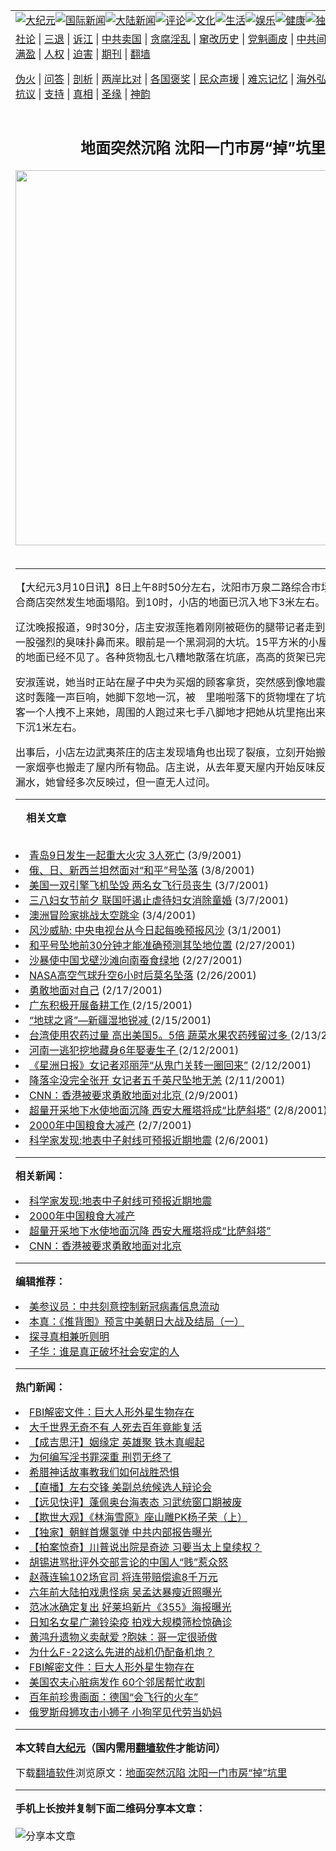 <a name="1" id="1" target="_blank"></a><span id="1"></span>
<table align=center border="0"><tr><td colspan="2" VALIGN=TOP><a href="https://github.com/ryrnnu318/djy/blob/master/gb/nsc413.md#1"><img src="https://raw.githubusercontent.com/ryrnnu318/www/master/t/djy/1.jpg" title="大纪元"></a><a href="https://github.com/ryrnnu318/djy/blob/master/gb/n24hr.md#1"><img src="https://raw.githubusercontent.com/ryrnnu318/www/master/t/djy/3.jpg" title="国际新闻"></a><a href="https://github.com/ryrnnu318/djy/blob/master/gb/nsc413.md#1"><img src="https://raw.githubusercontent.com/ryrnnu318/www/master/t/djy/4.jpg" title="大陆新闻"></a><a href="https://github.com/ryrnnu318/djy/blob/master/gb/news392.md#1"><img src="https://raw.githubusercontent.com/ryrnnu318/www/master/t/djy/5.jpg" title="评论"></a><a href="https://github.com/ryrnnu318/djy/blob/master/gb/news2007.md#1"><img src="https://raw.githubusercontent.com/ryrnnu318/www/master/t/djy/6.jpg" title="文化"></a><a href="https://github.com/ryrnnu318/djy/blob/master/gb/news2008.md#1"><img src="https://raw.githubusercontent.com/ryrnnu318/www/master/t/djy/7.jpg" title="生活"></a><a href="https://github.com/ryrnnu318/djy/blob/master/gb/ncyule.md#1"><img src="https://raw.githubusercontent.com/ryrnnu318/www/master/t/djy/8.jpg" title="娱乐"></a><a href="https://github.com/ryrnnu318/djy/blob/master/gb/nsc1002.md#1"><img src="https://raw.githubusercontent.com/ryrnnu318/www/master/t/djy/9.jpg" title="健康"><a href="https://github.com/ryrnnu318/djy/blob/master/gb/nf6092.md#1"><img src="https://raw.githubusercontent.com/ryrnnu318/www/master/t/djy/10a.jpg" title="独家"></a><a href="https://github.com/ryrnnu318/djy/blob/master/gb/nf4514.md#1"><img src="https://raw.githubusercontent.com/ryrnnu318/www/master/t/djy/12a.jpg" title="头条"></a></td></tr>
<tr><td colspan="2" VALIGN=TOP><a target="_blank" href="https://github.com/ryrnnu318/djy/blob/master/gb/9p.md#1">社论</a> | <a target="_blank" href="https://github.com/ryrnnu318/djy/blob/master/gb/nf5657.md#1">三退</a> | <a target="_blank" href="https://github.com/ryrnnu318/djy/blob/master/gb/nf6124.md#1">诉江</a> | <a target="_blank" href="https://github.com/ryrnnu318/djy/blob/master/gb/nf1176117.md#1">中共卖国</a> | <a target="_blank" href="https://github.com/ryrnnu318/djy/blob/master/gb/nf5773.md#1">贪腐淫乱</a> | <a target="_blank" href="https://github.com/ryrnnu318/djy/blob/master/gb/nf1176115.md#1">窜改历史</a> | <a target="_blank" href="https://github.com/ryrnnu318/djy/blob/master/gb/nf1176107.md#1">党魁画皮</a> | <a target="_blank" href="https://github.com/ryrnnu318/djy/blob/master/gb/nf1320400.md#1">中共间谍</a> | <a target="_blank" href="https://github.com/ryrnnu318/djy/blob/master/gb/nf1176114.md#1">破坏传统</a> | <a target="_blank" href="https://github.com/ryrnnu318/ntdtv/blob/master/gb/prog447_1.md#1">恶贯满盈</a> | <a target="_blank" href="https://github.com/ryrnnu318/djy/blob/master/gb/ncid278.md#1">人权</a> | <a target="_blank" href="https://github.com/ryrnnu318/djy/blob/master/gb/nf1176111.md#1">迫害</a> | <a target="_blank" href="https://gitlab.com/szzdlab/mh-qikan/blob/master/README.md#1">期刊</a> | <a target="_blank" href="https://github.com/ryrnnu318/www/blob/master/README.md?zsrh#8">翻墙</a></p><p><a target="_blank" href="https://github.com/ryrnnu318/djy/blob/master/gb/nf5562.md#1">伪火</a> | <a target="_blank" href="https://github.com/ryrnnu318/djy/blob/master/gb/nf4378.md#1">问答</a> | <a target="_blank" href="https://github.com/ryrnnu318/djy/blob/master/gb/nf5792.md#1">剖析</a> | <a target="_blank" href="https://github.com/ryrnnu318/djy/blob/master/gb/nf5735.md#1">两岸比对</a> | <a target="_blank" href="https://github.com/ryrnnu318/djy/blob/master/gb/nf6119.md#1">各国褒奖</a> | <a target="_blank" href="https://github.com/ryrnnu318/djy/blob/master/gb/nf6120.md#1">民众声援</a> | <a target="_blank" href="https://github.com/ryrnnu318/djy/blob/master/gb/nf1188594.md#1">难忘记忆</a> | <a target="_blank" href="https://github.com/ryrnnu318/djy/blob/master/gb/nf3180.md#1">海外弘传</a> | <a target="_blank" href="https://github.com/ryrnnu318/djy/blob/master/gb/nf5410.md#1">万人上访</a> | <a target="_blank" href="https://github.com/ryrnnu318/ntdtv/blob/master/gb/prog1530_1.md#1">和平抗议</a> | <a target="_blank" href="https://github.com/ryrnnu318/djy/blob/master/gb/nf4386.md#1">支持</a> | <a target="_blank" href="https://github.com/ryrnnu318/djy/blob/master/gb/nf4389.md#1">真相</a> | <a target="_blank" href="https://github.com/ryrnnu318/djy/blob/master/gb/nf5790.md#1">圣缘</a> | <a target="_blank" href="https://github.com/ryrnnu318/djy/blob/master/gb/nf4786.md#1">神韵</a></td></tr>
<tr><td VALIGN=TOP width="626"><h2 align=center>地面突然沉陷 沈阳一门市房“掉”坑里</h2>
<img width="600" src="https://i.epochtimes.com/assets/uploads/2020/09/ebf2b7565317c720e8d88e41e1114d33-320x200.jpg" />
<h6></h6>
<hr>
	<p>【大纪元3月10日讯】8日上午8时50分左右，沈阳市万泉二路综合市场内的财兴综合商店突然发生地面塌陷。到10时，小店的地面已沉入地下3米左右。</p>
<p>辽沈晚报报道，9时30分，店主安淑莲拖着刚刚被砸伤的腿带记者走到店门口，顿时一股强烈的臭味扑鼻而来。眼前是一个黑洞洞的大坑。15平方米的小屋有12平方米的地面已经不见了。各种货物乱七八糟地散落在坑底，高高的货架已完全陷进坑里。</p>
<p>安淑莲说，她当时正站在屋子中央为买烟的顾客拿货，突然感到像地震一样的颤动。这时轰隆一声巨响，她脚下忽地一沉，被　里啪啦落下的货物埋在了坑里。买烟的顾客一个人拽不上来她，周围的人跑过来七手八脚地才把她从坑里拖出来。当时地面仅下沉1米左右。</p>
<p>出事后，小店左边武夷茶庄的店主发现墙角也出现了裂痕，立刻开始搬家；后面的另一家烟亭也搬走了屋内所有物品。店主说，从去年夏天屋内开始反味反臭，地下管道漏水，她曾经多次反映过，但一直无人过问。</p>
<hr>
<p>&nbsp;&nbsp;&nbsp;&nbsp;<B><FONTCOLOR=red>相关文章</FONT></B><br /> &nbsp;&nbsp;&nbsp;&nbsp; </p>
<li> <A HREF=http://epochtimes.com/news/epochnews/newscontent.asp?ID=56072 target=_blank class=ltnn>青岛9日发生一起重大火灾 3人死亡</a> (3/9/2001)&nbsp;&nbsp;&nbsp;&nbsp;
<li> <A HREF=http://epochtimes.com/news/epochnews/newscontent.asp?ID=55873 target=_blank class=ltnn>俄、日、新西兰坦然面对“和平”号坠落</a> (3/8/2001)&nbsp;&nbsp;&nbsp;&nbsp;
<li> <A HREF=http://epochtimes.com/news/epochnews/newscontent.asp?ID=55492 target=_blank class=ltnn>美国一双引擎飞机坠毁 两名女飞行员丧生</a> (3/7/2001)&nbsp;&nbsp;&nbsp;&nbsp;
<li> <A HREF=http://epochtimes.com/news/epochnews/newscontent.asp?ID=55383 target=_blank class=ltnn>三八妇女节前夕 联国吁遏止虐待妇女消除童婚</a> (3/7/2001)&nbsp;&nbsp;&nbsp;&nbsp;
<li> <A HREF=http://epochtimes.com/news/epochnews/newscontent.asp?ID=54031 target=_blank class=ltnn>澳洲冒险家挑战太空跳伞</a> (3/4/2001)&nbsp;&nbsp;&nbsp;&nbsp;
<li> <A HREF=http://epochtimes.com/news/epochnews/newscontent.asp?ID=52775 target=_blank class=ltnn>风沙威胁: 中央电视台从今日起每晚预报风沙</a> (3/1/2001)&nbsp;&nbsp;&nbsp;&nbsp;
<li> <A HREF=http://epochtimes.com/news/epochnews/newscontent.asp?ID=52138 target=_blank class=ltnn>和平号坠地前30分钟才能准确预测其坠地位置</a> (2/27/2001)&nbsp;&nbsp;&nbsp;&nbsp;
<li> <A HREF=http://epochtimes.com/news/epochnews/newscontent.asp?ID=52121 target=_blank class=ltnn>沙暴使中国戈壁沙滩向南蚕食绿地</a> (2/27/2001)&nbsp;&nbsp;&nbsp;&nbsp;
<li> <A HREF=http://epochtimes.com/news/epochnews/newscontent.asp?ID=51378 target=_blank class=ltnn>NASA高空气球升空6小时后莫名坠落</a> (2/26/2001)&nbsp;&nbsp;&nbsp;&nbsp;
<li> <A HREF=http://epochtimes.com/news/epochnews/newscontent.asp?ID=48450 target=_blank class=ltnn>勇敢地面对自己</a> (2/17/2001)&nbsp;&nbsp;&nbsp;&nbsp;
<li> <A HREF=http://epochtimes.com/news/epochnews/newscontent.asp?ID=47861 target=_blank class=ltnn>广东积极开展备耕工作 </a> (2/15/2001)&nbsp;&nbsp;&nbsp;&nbsp;
<li> <A HREF=http://epochtimes.com/news/epochnews/newscontent.asp?ID=47606 target=_blank class=ltnn>“地球之肾”—新疆湿地锐减 </a> (2/15/2001)&nbsp;&nbsp;&nbsp;&nbsp;
<li> <A HREF=http://epochtimes.com/news/epochnews/newscontent.asp?ID=46958 target=_blank class=ltnn>台湾使用农药过量 高出美国5。5倍 蔬菜水果农药残留过多 </a> (2/13/2001)&nbsp;&nbsp;&nbsp;&nbsp;
<li> <A HREF=http://epochtimes.com/news/epochnews/newscontent.asp?ID=46325 target=_blank class=ltnn>河南一逃犯挖地藏身6年娶妻生子 </a> (2/12/2001)&nbsp;&nbsp;&nbsp;&nbsp;
<li> <A HREF=http://epochtimes.com/news/epochnews/newscontent.asp?ID=46247 target=_blank class=ltnn>《星洲日报》女记者邓丽萍“从鬼门关转一圈回来”</a> (2/12/2001)&nbsp;&nbsp;&nbsp;&nbsp;
<li> <A HREF=http://epochtimes.com/news/epochnews/newscontent.asp?ID=46171 target=_blank class=ltnn>降落伞没完全张开 女记者五千英尺坠地无恙</a> (2/11/2001)&nbsp;&nbsp;&nbsp;&nbsp;
<li> <A HREF=http://epochtimes.com/news/epochnews/newscontent.asp?ID=45210 target=_blank class=ltnn>CNN：香港被要求勇敢地面对北京 </a> (2/9/2001)&nbsp;&nbsp;&nbsp;&nbsp;
<li> <A HREF=http://epochtimes.com/news/epochnews/newscontent.asp?ID=44921 target=_blank class=ltnn>超量开采地下水使地面沉降 西安大雁塔将成“比萨斜塔”</a> (2/8/2001)&nbsp;&nbsp;&nbsp;&nbsp;
<li> <A HREF=http://epochtimes.com/news/epochnews/newscontent.asp?ID=44698 target=_blank class=ltnn>2000年中国粮食大减产</a> (2/7/2001)&nbsp;&nbsp;&nbsp;&nbsp;
<li> <A HREF=http://epochtimes.com/news/epochnews/newscontent.asp?ID=44055 target=_blank class=ltnn>科学家发现:地表中子射线可预报近期地震</a> (2/6/2001)<br />
	
<hr>


<strong>相关新闻：</strong>
<li><a href="https://github.com/ryrnnu318/djy/blob/master/gb/1/2/6/n44055.md#1">科学家发现:地表中子射线可预报近期地震</a></li>
<li><a href="https://github.com/ryrnnu318/djy/blob/master/gb/1/2/7/n44698.md#1">2000年中国粮食大减产</a></li>
<li><a href="https://github.com/ryrnnu318/djy/blob/master/gb/1/2/8/n44921.md#1">超量开采地下水使地面沉降 西安大雁塔将成“比萨斜塔”</a></li>
<li><a href="https://github.com/ryrnnu318/djy/blob/master/gb/1/2/9/n45210.md#1">CNN：香港被要求勇敢地面对北京</a></li>
<hr>


<strong>编辑推荐：</strong>
<li><a href="https://github.com/onzhi266/djy/blob/master/gb/20/2/22/n11887949.md#1">美参议员：中共刻意控制新冠病毒信息流动</a></li>
<li><a href="https://github.com/tsiac2612/djy/blob/master/gb/18/5/23/n10420942.md#1" target="_blank">本真：《推背图》预言中美朝日大战及结局（一）</a></li><li><a href="https://github.com/ryrnnu318/djy/blob/master/gb/11/6/17/n3289382.md?dfh#1" target="_blank">探寻真相兼听则明</a></li><li><a href="https://github.com/tsiac2612/djy/blob/master/gb/15/9/12/n4526041.md#1" target="_blank">子华：谁是真正破坏社会安定的人</a></li>
<hr>

<strong>热门新闻：</strong>
<li><a href="https://github.com/mvcdye373/djy/blob/master/gb/20/10/5/n12454095.md#1">FBI解密文件：巨大人形外星生物存在</a></li>
<li><a href="https://github.com/mvcdye373/djy/blob/master/gb/20/10/3/n12450997.md#1">大千世界无奇不有 人死去百年竟能复活</a></li>
<li><a href="https://github.com/mvcdye373/djy/blob/master/gb/20/9/21/n12420405.md#1">【成吉思汗】姻缘定 英雄聚 铁木真崛起</a></li>
<li><a href="https://github.com/mvcdye373/djy/blob/master/gb/20/9/18/n12414341.md#1">为何编写淫书罪深重  刑罚无终了</a></li>
<li><a href="https://github.com/mvcdye373/djy/blob/master/gb/20/9/30/n12441471.md#1">希腊神话故事教我们如何战胜恐惧</a></li>
<li><a href="https://github.com/mvcdye373/djy/blob/master/gb/20/10/5/n12455352.md#1">【直播】左右交锋 美副总统候选人辩论会</a></li>
<li><a href="https://github.com/mvcdye373/djy/blob/master/gb/20/10/7/n12460216.md#1">【远见快评】蓬佩奥台海表态 习武统窗口期被废</a></li>
<li><a href="https://github.com/mvcdye373/djy/blob/master/gb/20/9/23/n12423794.md#1">【欺世大观】《林海雪原》座山雕PK杨子荣（上）</a></li>
<li><a href="https://github.com/mvcdye373/djy/blob/master/gb/20/10/2/n12446632.md#1">【独家】朝鲜首爆氢弹 中共内部报告曝光</a></li>
<li><a href="https://github.com/mvcdye373/djy/blob/master/gb/20/10/6/n12456305.md#1">【拍案惊奇】川普说出院是奇迹 习要当太上皇续权？</a></li>
<li><a href="https://github.com/mvcdye373/djy/blob/master/gb/20/10/6/n12457692.md#1">胡锡进骂批评外交部言论的中国人“贱”惹众怒</a></li>
<li><a href="https://github.com/mvcdye373/djy/blob/master/gb/20/10/6/n12458026.md#1">赵薇连输102场官司 将连带赔偿逾8千万元</a></li>
<li><a href="https://github.com/mvcdye373/djy/blob/master/gb/20/10/5/n12455254.md#1">六年前大陆拍戏患怪病 吴孟达暴瘦近照曝光</a></li>
<li><a href="https://github.com/mvcdye373/djy/blob/master/gb/20/10/5/n12455857.md#1">范冰冰确定复出 好莱坞新片《355》海报曝光</a></li>
<li><a href="https://github.com/mvcdye373/djy/blob/master/gb/20/10/6/n12457902.md#1">日知名女星广濑铃染疫 拍戏大规模筛检惊确诊</a></li>
<li><a href="https://github.com/mvcdye373/djy/blob/master/gb/20/10/5/n12454145.md#1">黄鸿升遗物义卖献爱  ?胞妹：哥一定很骄傲</a></li>
<li><a href="https://github.com/mvcdye373/djy/blob/master/gb/20/10/6/n12456850.md#1">为什么F-22这么先进的战机仍配备机炮？</a></li>
<li><a href="https://github.com/mvcdye373/djy/blob/master/gb/20/10/5/n12454095.md#1">FBI解密文件：巨大人形外星生物存在</a></li>
<li><a href="https://github.com/mvcdye373/djy/blob/master/gb/20/10/6/n12456347.md#1">美国农夫心脏病发作 60个邻居帮忙收割</a></li>
<li><a href="https://github.com/mvcdye373/djy/blob/master/gb/20/10/5/n12453852.md#1">百年前珍贵画面：德国“会飞行的火车”</a></li>
<li><a href="https://github.com/mvcdye373/djy/blob/master/gb/20/10/5/n12453462.md#1">俄罗斯母狮攻击小狮子 小狗罕见代劳当奶妈</a></li>
<hr>

<strong>本文转自<a href="https://www.epochtimes.com">大纪元</a>（国内需用<a href="https://github.com/ryrnnu318/www/blob/master/README.md#8">翻墙软件</a>才能访问）</strong><p>下载<a href="https://github.com/ryrnnu318/www/blob/master/README.md#8">翻墙软件</a>浏览原文：<a href="https://www.epochtimes.com/gb/1/3/10/n56385.htm">地面突然沉陷 沈阳一门市房“掉”坑里</a></p><hr>

<strong>手机上长按并复制下面二维码分享本文章：</strong><br><br><img src="https://chart.apis.google.com/chart?cht=qr&chs=240x240&choe=UTF-8&chld=M|2&chl=https://github.com/ryrnnu318/djy/blob/master/gb/1/3/10/n56385.md%231" title="分享本文章"></td><td VALIGN=TOP><a href="https://github.com/ryrnnu318/djy/blob/master/gb/16/1/21/n4622075.md?dfh#1" target="_blank"><img src="https://raw.githubusercontent.com/ryrnnu318/djy/master/gb/300/wei-f1.jpg" title="中共的伪火骗局"  alt="中共的伪火骗局"></a><br><a href="https://github.com/ryrnnu318/www/blob/master/README.md?dfh#9" target="_blank"><img src="https://raw.githubusercontent.com/ryrnnu318/djy/master/gb/300/yong-h.jpg" title="永恒的见证"  alt="永恒的见证"></a><br><a href="https://github.com/ryrnnu318/djy/blob/master/gb/13/9/29/n3974789.md?dfh#1" target="_blank"><img src="https://raw.githubusercontent.com/ryrnnu318/djy/master/gb/300/shang-lnz.jpg" title="善良女子被中共投男牢"  alt="善良女子被中共投男牢"></a><br><a href="https://github.com/ryrnnu318/djy/blob/master/gb/16/3/16/n4663449.md?dfh#1" target="_blank"><img src="https://raw.githubusercontent.com/ryrnnu318/djy/master/gb/300/huo-z3.jpg" title="警卫目击活摘器官"  alt="警卫目击活摘器官"></a><br><a href="https://github.com/ryrnnu318/djy/blob/master/gb/16/8/7/n8177641.md?dfh#1" target="_blank"><img src="https://raw.githubusercontent.com/ryrnnu318/djy/master/gb/300/huo-z4.jpg" title="证人描述活摘恐怖"  alt="证人描述活摘恐怖"></a><br><a href="https://github.com/ryrnnu318/djy/blob/master/gb/10/4/19/n2881569.md?dfh#1" target="_blank"><img src="https://raw.githubusercontent.com/ryrnnu318/djy/master/gb/300/huo-z1.jpg" title="揭开活摘器官黑幕"  alt="揭开活摘器官黑幕"></a><br><a href="https://github.com/ryrnnu318/djy/blob/master/gb/10/11/7/n3077476.md?dfh#1" target="_blank"><img src="https://raw.githubusercontent.com/ryrnnu318/djy/master/gb/300/ma-ks.jpg" title="马克思的成魔之路"  alt="马克思的成魔之路"></a><br><a href="https://github.com/ryrnnu318/djy/blob/master/gb/14/6/9/n4173977.md?dfh#1" target="_blank"><img src="https://raw.githubusercontent.com/ryrnnu318/djy/master/gb/300/chang-zs.jpg" title="藏字石 蕴天机"  alt="藏字石 蕴天机"></a><br><a href="https://github.com/ryrnnu318/djy/blob/master/gb/18/5/10/n10381511.md?dfh#1" target="_blank"><img src="https://raw.githubusercontent.com/ryrnnu318/djy/master/gb/300/st1.jpg" title="关注3亿人三退"  alt="关注3亿人三退"></a><br><a href="https://github.com/ryrnnu318/djy/blob/master/gb/18/3/21/n10237682.md?dfh#1" target="_blank"><img src="https://raw.githubusercontent.com/ryrnnu318/djy/master/gb/300/jie-t.jpg" title="解体中共复兴中华"  alt="解体中共复兴中华"></a><br><a href="https://github.com/ryrnnu318/djy/blob/master/gb/9/2/9/n2422991.md?dfh#1" target="_blank"><img src="https://raw.githubusercontent.com/ryrnnu318/djy/master/gb/300/gao-zs.jpg" title="中共迫害良心律师"  alt="中共迫害良心律师"></a><br><a href="https://github.com/ryrnnu318/djy/blob/master/gb/18/12/9/n10900044.md?dfh#1" target="_blank"><img src="https://raw.githubusercontent.com/ryrnnu318/djy/master/gb/300/sj1.jpg" title="303万人举报江泽民"  alt="303万人举报江泽民"></a><br><a href="https://github.com/ryrnnu318/djy/blob/master/gb/18/8/28/n10672014.md?dfh#1" target="_blank"><img src="https://raw.githubusercontent.com/ryrnnu318/djy/master/gb/300/sj2.jpg" title="这些官员为何起诉江泽民"  alt="这些官员为何起诉江泽民"></a><br><a href="https://github.com/ryrnnu318/djy/blob/master/gb/8/12/18/n2367165.md?dfh#1" target="_blank"><img src="https://raw.githubusercontent.com/ryrnnu318/djy/master/gb/300/liangan.jpg" title="海峡两岸的强烈对比"  alt="海峡两岸的强烈对比"></a><br><a href="https://github.com/ryrnnu318/djy/blob/master/gb/15/12/10/n4593139.md?dfh#1" target="_blank"><img src="https://raw.githubusercontent.com/ryrnnu318/djy/master/gb/300/jia-ndzl.jpg" title="加拿大总理的贺信"  alt="加拿大总理的贺信"></a><br><a href="https://github.com/ryrnnu318/djy/blob/master/gb/11/6/17/n3289382.md?dfh#1" target="_blank"><img src="https://raw.githubusercontent.com/ryrnnu318/djy/master/gb/300/xiao-wd.jpg" title="探寻真相兼听则明"  alt="探寻真相兼听则明"></a><br><a href="https://github.com/ryrnnu318/djy/blob/master/gb/18/10/27/n10812623.md?dfh#1" target="_blank"><img src="https://raw.githubusercontent.com/ryrnnu318/djy/master/gb/300/yindu.jpg" title="印度媒体报道东方"  alt="印度媒体报道东方"></a><br><a href="https://github.com/ryrnnu318/djy/blob/master/gb/18/6/9/n10469652.md?dfh#1" target="_blank"><img src="https://raw.githubusercontent.com/ryrnnu318/djy/master/gb/300/xie-j.jpg" title="不一样的海外校园"  alt="不一样的海外校园"></a><br><a href="https://github.com/ryrnnu318/djy/blob/master/gb/7/4/5/n1669415.md?dfh#1" target="_blank"><img src="https://raw.githubusercontent.com/ryrnnu318/djy/master/gb/300/li-up.jpg" title="从大师到徒弟的传奇"  alt="从大师到徒弟的传奇"></a><br><a href="https://github.com/ryrnnu318/djy/blob/master/gb/17/5/26/n9191512.md?dfh#1" target="_blank"><img src="https://raw.githubusercontent.com/ryrnnu318/djy/master/gb/300/zfl2.jpg" title="亿万人与东方一本奇书"  alt="亿万人与东方一本奇书"></a><br><a href="https://github.com/ryrnnu318/djy/blob/master/gb/13/11/27/n4020290.md?dfh#1" target="_blank"><img src="https://raw.githubusercontent.com/ryrnnu318/djy/master/gb/300/zhen-h.jpg" title="大陆见不到的震撼场面"  alt="大陆见不到的震撼场面"></a><br><a href="https://github.com/ryrnnu318/djy/blob/master/gb/15/7/17/n4482910.md?dfh#1" target="_blank"><img src="https://raw.githubusercontent.com/ryrnnu318/djy/master/gb/300/dalu-sk.jpg" title="人心向善 大陆当初盛况"  alt="人心向善 大陆当初盛况"></a><br><a href="https://github.com/ryrnnu318/djy/blob/master/gb/19/1/5/n10955468.md?dfh#1" target="_blank"><img src="https://raw.githubusercontent.com/ryrnnu318/djy/master/gb/300/zfl1.jpg" title="追寻真理 这书讲什么"  alt="追寻真理 这书讲什么"></a><br><a href="https://github.com/ryrnnu318/www/blob/master/README.md?dfh#1" target="_blank"><img src="https://raw.githubusercontent.com/ryrnnu318/djy/master/gb/300/fq1.jpg" title="下载免费翻墙软件"  alt="下载免费翻墙软件"></a><br></td></tr></table>
